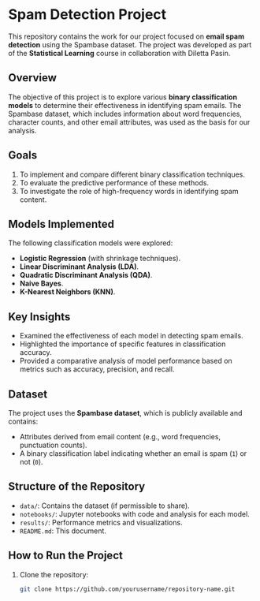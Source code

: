 # Spam Detection Project  

This repository contains the work for our project focused on **email spam detection** using the Spambase dataset. The project was developed as part of the **Statistical Learning** course in collaboration with Diletta Pasin.

## Overview  

The objective of this project is to explore various **binary classification models** to determine their effectiveness in identifying spam emails. The Spambase dataset, which includes information about word frequencies, character counts, and other email attributes, was used as the basis for our analysis.  

## Goals  

1. To implement and compare different binary classification techniques.  
2. To evaluate the predictive performance of these methods.  
3. To investigate the role of high-frequency words in identifying spam content.  

## Models Implemented  

The following classification models were explored:  

- **Logistic Regression** (with shrinkage techniques).  
- **Linear Discriminant Analysis (LDA)**.  
- **Quadratic Discriminant Analysis (QDA)**.  
- **Naive Bayes**.  
- **K-Nearest Neighbors (KNN)**.  

## Key Insights  

- Examined the effectiveness of each model in detecting spam emails.  
- Highlighted the importance of specific features in classification accuracy.  
- Provided a comparative analysis of model performance based on metrics such as accuracy, precision, and recall.  

## Dataset  

The project uses the **Spambase dataset**, which is publicly available and contains:  
- Attributes derived from email content (e.g., word frequencies, punctuation counts).  
- A binary classification label indicating whether an email is spam (`1`) or not (`0`).  

## Structure of the Repository  

- `data/`: Contains the dataset (if permissible to share).  
- `notebooks/`: Jupyter notebooks with code and analysis for each model.  
- `results/`: Performance metrics and visualizations.  
- `README.md`: This document.  

## How to Run the Project  

1. Clone the repository:  
   ```bash
   git clone https://github.com/yourusername/repository-name.git
